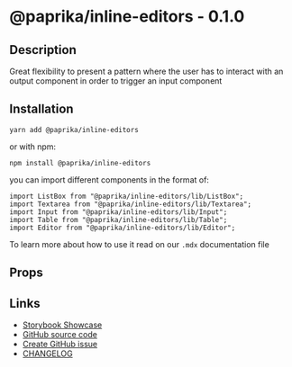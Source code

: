 <!-- start: Autogenerated - do not modify -->

# @paprika/inline-editors - 0.1.0

## Description

Great flexibility to present a pattern where the user has to interact with an output component in order to trigger an input component

## Installation

```
yarn add @paprika/inline-editors
```

or with npm:

```
npm install @paprika/inline-editors
```

you can import different components in the format of:

```
import ListBox from "@paprika/inline-editors/lib/ListBox";
import Textarea from "@paprika/inline-editors/lib/Textarea";
import Input from "@paprika/inline-editors/lib/Input";
import Table from "@paprika/inline-editors/lib/Table";
import Editor from "@paprika/inline-editors/lib/Editor";
```

To learn more about how to use it read on our `.mdx` documentation file

## Props

<!-- end: Autogenerated - do not modify -->
<!-- content -->

<!-- eoContent -->

## Links

- [Storybook Showcase](https://paprika.highbond.com/?path=/story/forms-inlineediting--showcase)
- [GitHub source code](https://github.com/acl-services/paprika/tree/master/packages/InlineEditing/src)
- [Create GitHub issue](https://github.com/acl-services/paprika/issues/new?label=[]&title=@paprika/inline-editors%20[help]:%20your%20short%20description&body=%0A%23%20Help%20wanted%0A%0A%23%23%20Please%20write%20your%20question.%0A*A%20clear%20and%20concise%20description%20of%20what%20the%20question%20is*%0A%0A%23%23%20Additional%20context%0A*Add%20any%20other%20context%20or%20screenshots%20about%20your%20question%20here.*%0A)
- [CHANGELOG](https://github.com/acl-services/paprika/tree/master/packages/InlineEditing/CHANGELOG.md)
